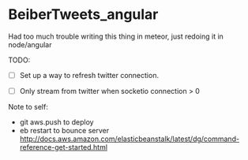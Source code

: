BeiberTweets_angular
====================

Had too much trouble writing this thing in meteor, just redoing it in node/angular

TODO: 
- [ ] Set up a way to refresh twitter connection. 
- [ ] Only stream from twitter when socketio connection > 0


Note to self: 
* git aws.push to deploy
* eb restart to bounce server
http://docs.aws.amazon.com/elasticbeanstalk/latest/dg/command-reference-get-started.html